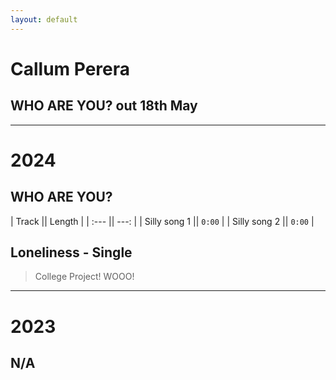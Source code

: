 ```yaml
---
layout: default
---
```


# **Callum Perera**
## **WHO ARE YOU?** out 18th May
* * *

# 2024

## WHO ARE YOU?
| Track        || Length        |
| :---         ||          ---: |
| Silly song 1   || `0:00`      |
| Silly song 2   || `0:00`      |

## Loneliness - Single
> College Project! WOOO!
* * *

# 2023
## N/A
